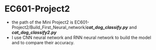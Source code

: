 # EC601-Project2
- the path of the Mini Project2 is EC601-Project2/Build_First_Neural_network/___cat_dog_classify.py___ and ___cat_dog_classify2.py___
- I use CNN neural network and RNN neural network to build the model and to compare their accuracy. 
